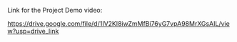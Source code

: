Link for the Project Demo video:

https://drive.google.com/file/d/1IV2Kl8iwZmMfBi76yG7vpA98MrXGsAIL/view?usp=drive_link
